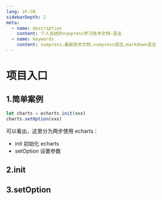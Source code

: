 ```yaml
---
lang: zh-CN
sidebarDepth: 2
meta:
  - name: description
    content: 个人总结的vuepress学习技术文档-语法
  - name: keywords
    content: vuepress,最新技术文档,vuepress语法,markdown语法
---
```


# 项目入口

## 1.简单案例

```js
let charts = echarts.init(xxx)
charts.setOption(xxx)
```

可以看出，这里分为两步使用 echarts：

- init 初始化 echarts
- setOption 设置参数

## 2.init

## 3.setOption
